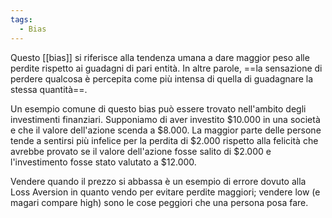 ```yaml
---
tags:
  - Bias
---
```

Questo [[bias]] si riferisce alla tendenza umana a dare maggior peso alle perdite rispetto ai guadagni di pari entità. In altre parole, ==la sensazione di perdere qualcosa è percepita come più intensa di quella di guadagnare la stessa quantità==.

Un esempio comune di questo bias può essere trovato nell'ambito degli investimenti finanziari. Supponiamo di aver investito \$10.000 in una società e che il valore dell'azione scenda a \$8.000. La maggior parte delle persone tende a sentirsi più infelice per la perdita di \$2.000 rispetto alla felicità che avrebbe provato se il valore dell'azione fosse salito di \$2.000 e l'investimento fosse stato valutato a \$12.000.

Vendere quando il prezzo si abbassa è un esempio di errore dovuto alla Loss Aversion in quanto vendo per evitare perdite maggiori; vendere low (e magari compare high) sono le cose peggiori che una persona posa fare.
